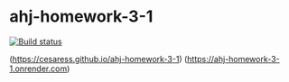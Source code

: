 # ahj-homework-3-1
[![Build status](https://ci.appveyor.com/api/projects/status/e28hdsp6575ac6lf?svg=true)](https://ci.appveyor.com/project/Cesaress/ahj-homework-3-1)

(https://cesaress.github.io/ahj-homework-3-1)
(https://ahj-homework-3-1.onrender.com)
